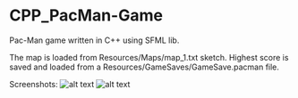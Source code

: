 # CPP_PacMan-Game
Pac-Man game written in C++ using SFML lib.

The map is loaded from Resources/Maps/map_1.txt sketch.
Highest score is saved and loaded from a Resources/GameSaves/GameSave.pacman file.

Screenshots:
![alt text](https://i.imgur.com/jLiX9E7.png)
![alt text](https://i.imgur.com/IXRhQ1j.png)

